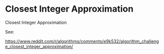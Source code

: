 # Closest Integer Approximation
Closest Integer Approximation

See: 

https://www.reddit.com/r/algorithms/comments/e9k532/algorithm_challenge_closest_integer_approximation/
